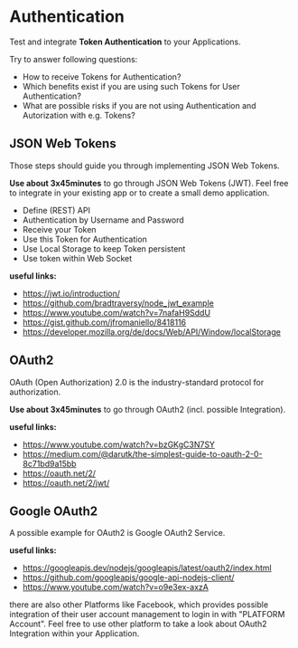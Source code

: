 # Authentication

Test and integrate **Token Authentication** to your Applications. 

Try to answer following questions:

- How to receive Tokens for Authentication?
- Which benefits exist if you are using such Tokens for User Authentication?
- What are possible risks if you are not using Authentication and Autorization with e.g. Tokens? 


## JSON Web Tokens

Those steps should guide you through implementing JSON Web Tokens. 

**Use about 3x45minutes** to go through JSON Web Tokens (JWT). Feel free to integrate in your existing app or to create a small demo application.

- Define (REST) API
- Authentication by Username and Password
- Receive your Token
- Use this Token for Authentication
- Use Local Storage to keep Token persistent
- Use token within Web Socket

**useful links:**

- https://jwt.io/introduction/
- https://github.com/bradtraversy/node_jwt_example
- https://www.youtube.com/watch?v=7nafaH9SddU
- https://gist.github.com/jfromaniello/8418116
- https://developer.mozilla.org/de/docs/Web/API/Window/localStorage

## OAuth2

OAuth (Open Authorization) 2.0 is the industry-standard protocol for authorization. 

**Use about 3x45minutes** to go through OAuth2 (incl. possible Integration).

**useful links:**

- https://www.youtube.com/watch?v=bzGKgC3N7SY
- https://medium.com/@darutk/the-simplest-guide-to-oauth-2-0-8c71bd9a15bb
- https://oauth.net/2/
- https://oauth.net/2/jwt/

## Google OAuth2

A possible example for OAuth2 is Google OAuth2 Service.


**useful links:**

- https://googleapis.dev/nodejs/googleapis/latest/oauth2/index.html
- https://github.com/googleapis/google-api-nodejs-client/
- https://www.youtube.com/watch?v=o9e3ex-axzA

there are also other Platforms like Facebook, which provides possible integration of their user account management to login in with "PLATFORM Account". Feel free to use other platform to take a look about OAuth2 Integration within your Application.